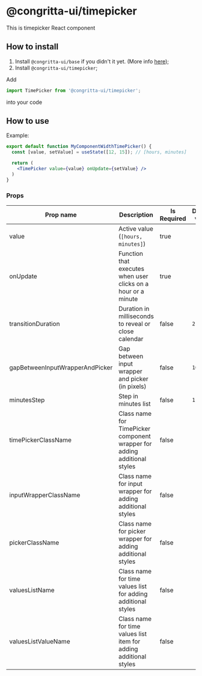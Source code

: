 # @congritta-ui/timepicker

This is timepicker React component

## How to install

1. Install `@congritta-ui/base` if you didn't it yet. (More info [here](./base));
2. Install `@congritta-ui/timepicker`;

Add

```javascript
import TimePicker from '@congritta-ui/timepicker';
```

into your code

## How to use

Example:

```jsx
export default function MyComponentWidthTimePicker() {
  const [value, setValue] = useState([12, 15]); // [hours, minutes]

  return (
    <TimePicker value={value} onUpdate={setValue} />
  )
}
```

### Props

| Prop name                               | Description                                                                | Is Required | Default value                         |
|-----------------------------------------|----------------------------------------------------------------------------|-------------|---------------------------------------|
| value                                   | Active value (`[hours, minutes]`)                                          | true        |                                       |
| onUpdate                                | Function that executes when user clicks on a hour or a minute              | true        |                                       |
| transitionDuration                      | Duration in milliseconds to reveal or close calendar                       | false       | `210`                                 |
| gapBetweenInputWrapperAndPicker         | Gap between input wrapper and picker (in pixels)                           | false       | `10`                                  |
| minutesStep                             | Step in minutes list                                                       | false       | `1`          |
| timePickerClassName                     | Class name for TimePicker component wrapper for adding additional styles   | false       |                                       |
| inputWrapperClassName                   | Class name for input wrapper for adding additional styles                  | false       |                                       |
| pickerClassName                         | Class name for picker wrapper for adding additional styles                 | false       |                                       |
| valuesListName                          | Class name for time values list for adding additional styles               | false       |                                       |
| valuesListValueName                     | Class name for time values list item for adding additional styles          | false       |                                       |

